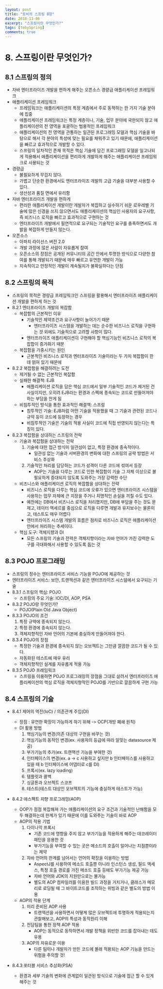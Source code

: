 ```yaml
---
layout: post
title: "토비의 스프링 8장"
date: 2018-11-06
excerpt: "스프링이란 무엇인가?"
tags: [tobySpring]
comments: true
---
```


# 8. 스프링이란 무엇인가?

## 8.1 스프링의 정의

* 자바 엔터프라이즈 개발을 편하게 해주는 오픈소스 경량급 애플리케이션 프레임워크
* 애플리케이션 프레임워크
	* 프레임워크는 애플리케이션의 특정 계층에서 주로 동작하는 한 가지 기술 분야에 집중
	* 애플리케이션 프레임워크는 특정 계층이나, 기술, 업무 분야에 국한되지 않고 애플리케이션의 전 영역을 포괄하는 범용적인 프레임워크
	* 애플리케이션의 전 영역을 관통하는 일관된 프로그래밍 모델과 핵심 기술을 바탕으로 해서 각 분야의 특성에 맞는 필요를 채워주고 있기 때문에, 애플리케이션을 빠르고 효과적으로 개발할 수 있다.
	* 스프링의 일차적인 존재 목적은 핵심 기술에 담긴 프로그래밍 모델을 일고나되게 적용해서 애플리케이션을 편리하게 개발하게 해주는 애플리케이션 프레임워크로 사용되는 것
* 경량급
	* 불필요하게 무겁지 않다.
	* 가볍고 단순한 환경에서도 엔터프라이즈 개발의 고급 기술을 대부분 사용할 수 있다.
	* 생산성과 품질 면에서 유리함
* 자바 엔터프라이즈 개발을 편하게
	* 편리한 애플리케이션 개발이란 개발자가 복잡하고 실수하기 쉬운 로우레벨 기술에 많은 신경을 쓰지 않으면서도 애플리케이션의 핵심인 사용자의 요구사항, 즉 비즈니스 로직을 빠르고 효과적으로 구현하는 것
	* 엔터프라이즈 개발에서 필연적으로 요구되는 기술적인 요구를 충족하면서도 개발을 복잡하게 만들지 않는다.
* 오픈소스
	* 아파치 라이선스 버전 2.0
	* 개발 과정에 많은 사람이 자유롭게 참여
	* 오픈소스의 장점은 공개된 커뮤니티의 공간 안에서 투명한 방식으로 다양한 참여를 통해 개발되기 때문에 매우 빠르고 유연한 개발이 가능
	* 지속적이고 안정적인 개발이 계속될지가 불확실하다는 단점

## 8.2 스프링의 목적

* 스프링의 목적은 경량급 프레임워크인 스프링을 활용해서 엔터프라이즈 애플리케이션 개발을 편하게 하는 것
* 8.2.1 엔터프라이즈 개발의 복잡함
	* 복잡함의 근본적인 이유
		* 기술적인 제약조건과 요구사항이 늘어가기 때문
			* 엔터프라이즈 시스템을 개발하는 데는 순수한 비즈니스 로직을 구현하는 것 외에도 기술적으로 고려할 사항이 많다.
		* 엔터프라이즈 애플리케이션이 구현해야 할 핵심기능인 비즈니스 로직의 복잡합이 증가하기 때문
	* 복잡함을 가중시키는 원인
		* 근본적인 비즈니스 로직과 엔터프라이즈 기술이라는 두 가지 복잡함이 한 데 얽혀 있기 때문에
* 8.2.2 복잡함을 해결하려는 도전
	* 제거될 수 없는 근본적인 복잡함
	* 실패한 해결책: EJB
		* 애플리케이션 로직을 담은 핵심 코드에서 일부 기술적인 코드가 제거된 건 사실이지만, 오히려 EJB라는 환경과 스펙에 종속되는 코드로 만들어져야 하는 부담을 안게 됨
	* 비침투적인 방식을 통한 효과적인 해결책: 스프링
		* 침투적인 기술: EJB처럼 어떤 기술을 적용했을 때 그 기술과 관련된 코드나 규약 등이 코드에 등장하는 경우
		* 비침투적인 기술은 기술의 적용 사실이 코드에 직접 반영되지 않는다는 특징이 있다.
* 8.2.3 복잡함을 상대하는 스프링의 전략
	* 기술과 복잡함을 상대하는 전략
		1. 기술에 대한 접근 방식이 일관성이 없고, 특정 환경에 종속적이다.
			* 일관성 없는 기술과 서버환경의 변화에 대한 스프링의 공략 방법은 서비스 추상화
		2. 기술적인 처리를 담당하는 코드가 성격이 다른 코드에 섞여서 등장
			* AOP는 기술을 다루는 코드로 인한 복잡함이 기술 그 자체 이상으로 불필요하게 증대되지 않도록 도와주는 가장 강력한 수단
	* 비즈니스와 애플리케이션 로직의 복잡함을 상대하는 전략
		* 비즈니스 로직을 다루는 핵심 코드에 오류가 있으면 엔터프라이즈 시스템을 사용하는 업무 자체에 큰 지장을 주거나 치명적인 손실을 끼칠 수도 있다.
		* 예전에는 DB에서 비즈니스 로직을 처리했지만, DB에 부담을 주는 것도 문제고, 데이터 액세르를 중심으로 로직을 다루면 개발과 유지보수는 물론이고, 테스트도 매우 어렵다
		* 엔터프라이즈 시스템 개발의 흐름은 점차로 비즈니스 로직은 애플리케이션 안에서 처리하는 추세이다.
	* 핵심 도구: 객체지향과 DI
		* 모든 스프링의 기술과 전력은 객체지향이라는 자바 언어가 가진 강력한 도구를 극대화해서 사용할 수 있도록 돕는 것

## 8.3 POJO 프로그래밍

* 스프링의 정수는 엔터프라이즈 서비스 기능을 POJO에 제공하는 것
* 엔터프라이즈 서비스: 보안, 트랜잭션과 같은 엔터프라이즈 시스템에서 요구되는 기술
* 8.3.1 스프링의 핵심: POJO
	* 스프링의 주요 기술: IOC/DI, AOP, PSA
* 8.3.2 POJO랑 무엇인가?
	* POJO(Plain Old Java Object)
* 8.3.3 POJO의 조건
	1. 특정 규약에 종속되지 않는다.
	2. 특정 환경에 종속되지 않는다.
	3. 객체지향적인 자바 언어의 기본에 충실하게 만들어져야 한다.
* 8.3.4 POJO의 장점
	* 특정한 기술과 환경에 종속되지 않는 오브젝트는 그만큼 깔끔한 코드가 될 수 있다.
	* 자동화된 테스트에 매우 유리
	* 객체지향적인 설계를 자유롭게 적용 가능
* 8.3.5 POJO 프레임워크
	* 스프링을 이용하면 POJO 프로그래밍의 장점을 그대로 살려서 엔터프라이즈 애플리케이션의 핵심 로직을 객체지향적인 POJO를 기반으로 깔끔하게 구현 가능

## 8.4 스프링의 기술

* 8.4.1 제어의 역전(IoC) / 의존관계 주입(DI)
	* 장점 : 유연한 확장이 가능하게 하기 위해 -> OCP(개방 폐쇄 원칙)
	* DI 활용 방법
		1. 핵심기능의 변경(의존 대상의 구현을 바꾸는 것)
		2. 핵심기능의 동적인 변경(ex. 사용자의 등급에 따라 알맞는 datasource 제공)
		3. 부가기능의 추가(ex. 트랜잭션 기능을 부여한 것)
		4. 인터페이스의 변경(ex. a -> c 사용하고 싶지만 b 인터페이스를 사용하고 있을 때 b 인터페이스에 어댑터로 c를 DI)
		5. 프록시(ex. lazy loading)
		6. 템플릿과 콜백
		7. 싱글톤과 오브젝트 스코프
		8. 테스트(테스트 대상인 오브젝트의 기능에 충실하게 테스트가 가능)
* 8.4.2 애스펙트 지향 프로그래밍(AOP)
	* OOP가 점점 복잡해져 가는 애플리케이션의 요구 조건과 기술적인 난해함을 모두 해결하는데 한계가 있기 때문에 이를 도와주는 기술이 바로 AOP
	* AOP의 적용 기법
		1. 다이나믹 프록시
			* 기존 코드에 영향을 주지 않고 부가기능을 적용하게 해주는 데코레이터 패턴을 응용한 것
			* 부가기능을 부여할 수 있는 곳은 메소드의 호출이 일어나는 지점뿐이라는 제약
		2. 자바 언어의 한계를 넘어서는 언어의 확장을 이용하는 방법
			* AspectJ를 사용하여 메소드 호출뿐 아니라 인스턴스 생성, 필드 액세스, 특정 호출 경로를 가진 메소드 호출 등에도 부가기능 제공 가능
			* 자바 언어와 JDK의 지원만으로는 불가능
			* 별도의 AOP 컴파일러를 이용한 빌드 과정을 거치거나, 클래스가 메모리로 로딩될 때 그 바이트코드를 조작하는 위빙과 같은 별도의 방법 이용
	* AOP의 적용 단계
		1. 미리 준비된 AOP 사용
			* 트랜잭션을 사용하면서 어떻게 많은 오브젝트에 투명하게 적용되는지 관찰해보고, AOP의 특성과 동작원리 이해
		2. 전담팀을 통한 정책 AOP 적용
			* AOP는 동적으로 동작하면서 개발 정책을 위반한 코드를 잡아내는 데도 유용
		3. AOP의 자유로운 이용
			* 다른 팀이나 개발자가 만든 코드에 몰래 적용되는 AOP 기능을 만드는 위험을 주의할 것!

* 8.4.3 포터블 서비스 추상화(PSA)
	* 환경과 세부 기술의 변화에 관계없이 일관된 방식으로 기술에 접근 할 수 있게 해주는 것
	